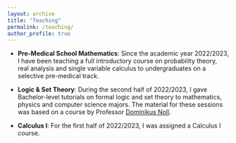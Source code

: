 ```yaml
---
layout: archive
title: "Teaching"
permalink: /teaching/
author_profile: true
---
```


* <b>Pre-Medical School Mathematics</b>: Since the academic year 2022/2023, I have been teaching a full introductory course on probability theory, real analysis and single variable calculus to undergraduates on a selective pre-medical track. 

* <b>Logic & Set Theory</b>: During the second half of 2022/2023, I gave Bachelor-level tutorials on formal logic and set theory to mathematics, physics and computer science majors. The material for these sessions was based on a course by Professor [Dominikus Noll](https://www.math.univ-toulouse.fr/~noll/).

* <b>Calculus I</b>: For the first half of 2022/2023, I was assigned a Calculus I course.    
